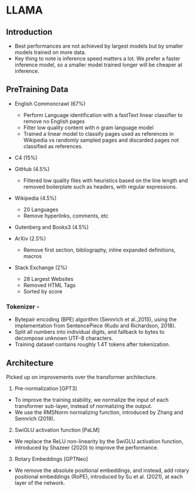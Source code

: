 # LLAMA

## Introduction
- Best performances are not achieved by largest models but by smaller models trained on more data.
- Key thing to note is inference speed matters a lot. We prefer a faster inference model, so a smaller model trained longer will be cheaper at inference.

## PreTraining Data
- English Commoncrawl (67%)
  - Perform Language identification with a fastText linear classifier to remove no English pages
  - Filter low quality content with n gram language model
  - Trained a linear model to classify pages used as references in Wikipedia vs randomly sampled pages and discarded pages not classified as references.

- C4 (15%)
- GitHub (4.5%)
  - Filtered low quality files with heuristics based on the line length and removed boilerplate such as headers, with regular expressions.
 
- Wikipedia (4.5%)
  - 20 Languages
  - Remove hyperlinks, comments, etc
    
- Gutenberg and Books3 (4.5%)
  
- ArXiv (2.5%)
  - Remove first section, bibliography, inline expanded definitions, macros
    
- Stack Exchange (2%)
  - 28 Largest Websites
  - Removed HTML Tags
  - Sorted by score
 
### Tokenizer - 
- Bytepair encoding (BPE) algorithm (Sennrich et al.,2015), using the implementation from SentencePiece (Kudo and Richardson, 2018).
- Split all numbers into individual digits, and fallback to bytes to decompose unknown UTF-8 characters.
- Training dataset contains roughly 1.4T tokens after tokenization.

## Architecture
Picked up on improvements over the transformer architecture.

1. Pre-normalization [GPT3]
- To improve the training stability, we normalize the input of each transformer sub-layer, instead of normalizing the output.
- We use the RMSNorm normalizing function, introduced by Zhang and Sennrich (2019).
2. SwiGLU activation function [PaLM]
- We replace the ReLU non-linearity by the SwiGLU activation function, introduced by Shazeer (2020) to improve the performance.
3. Rotary Embeddings [GPTNeo]
- We remove the absolute positional embeddings, and instead, add rotary positional embeddings (RoPE), introduced by Su et al. (2021), at each layer of the network.
